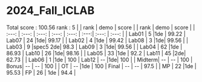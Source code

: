 # 2024_Fall_ICLAB

Total score : 100.56 
rank : 5
|  | rank | demo | score |  | rank | demo | score |
| :---: | :---: | :---: | :---: | :---:  | :---:| :---: | :---: |
| Lab01 | 5  |1de      | 99.22 | Lab07 | 24 |1de| 99.17 |
| Lab02 | 4  |1de      | 99.42 | Lab08 |  3 |1de| 99.56 |
| Lab03 | 9  |spec5 2de| 98.3  | Lab09 |  3 |1de| 99.56 |
| Lab04 | 62 |1de      | 86.93 | Lab10 | 26 |1de| 98.16 |
| Lab05 | 33 |1de      | 92.2  | Lab11 | 45 |2de| 62.73 |
| Lab06 | 1 |1de      |  100   | Lab12 | -- |1de| 100   |
| Midterm| -- | --  | 100 | Bonus| -- | -- | 100 | 
| OT     | -- |1de  | 100 | Final  | -- | --  | 97.5 |
| MP     | 22 |1de  | 95.53 | FP  | 26 | 1de | 94.4 |
